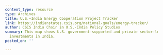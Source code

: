 ```yaml
---
content_type: resource
type: Archives
title: U.S.–India Energy Cooperation Project Tracker
link: https://indianstates.csis.org/national-goals/energy-tracker/
author: CSIS India Chair in U.S.-India Policy Studies
summary: This map shows U.S. government-supported and private sector-led energy sector
  investments in India.
posted_on: ''

---
```

